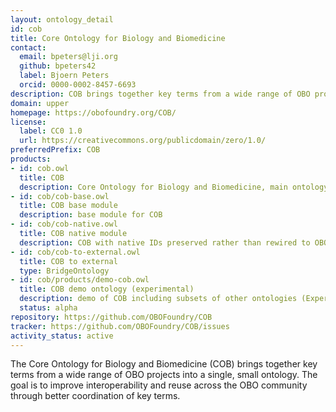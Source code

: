 ```yaml
---
layout: ontology_detail
id: cob
title: Core Ontology for Biology and Biomedicine
contact:
  email: bpeters@lji.org
  github: bpeters42
  label: Bjoern Peters
  orcid: 0000-0002-8457-6693
description: COB brings together key terms from a wide range of OBO projects to improve interoperability.
domain: upper
homepage: https://obofoundry.org/COB/
license:
  label: CC0 1.0
  url: https://creativecommons.org/publicdomain/zero/1.0/
preferredPrefix: COB
products:
- id: cob.owl
  title: COB
  description: Core Ontology for Biology and Biomedicine, main ontology
- id: cob/cob-base.owl
  title: COB base module
  description: base module for COB
- id: cob/cob-native.owl
  title: COB native module
  description: COB with native IDs preserved rather than rewired to OBO IDs
- id: cob/cob-to-external.owl
  title: COB to external
  type: BridgeOntology
- id: cob/products/demo-cob.owl
  title: COB demo ontology (experimental)
  description: demo of COB including subsets of other ontologies (Experimental, for demo purposes only)
  status: alpha
repository: https://github.com/OBOFoundry/COB
tracker: https://github.com/OBOFoundry/COB/issues
activity_status: active
---
```


The Core Ontology for Biology and Biomedicine (COB) brings together key terms from a wide range of OBO projects into a single, small ontology. The goal is to improve interoperability and reuse across the OBO community through better coordination of key terms.
